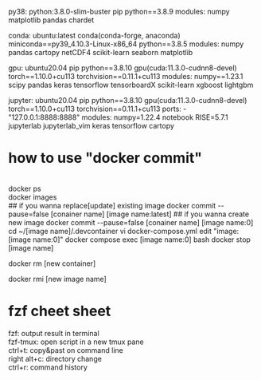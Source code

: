 py38:
    python:3.8.0-slim-buster
    pip
    python==3.8.9
    modules:
        numpy
        matplotlib
        pandas
        chardet

conda:
    ubuntu:latest
    conda(conda-forge, anaconda)
    miniconda==py39_4.10.3-Linux-x86_64
    python==3.8.5
    modules:
        numpy
        pandas
        cartopy
        netCDF4
        scikit-learn
        seaborn
        matplotlib

gpu:
    ubuntu20.04
    pip
    python==3.8.10
    gpu(cuda:11.3.0-cudnn8-devel)
    torch==1.10.0+cu113
    torchvision==0.11.1+cu113
    modules:
        numpy==1.23.1
        scipy
        pandas
        keras
        tensorflow
        tensorboardX
        scikit-learn
        xgboost
        lightgbm

jupyter: 
    ubuntu20.04
    pip
    python==3.8.10
    gpu(cuda:11.3.0-cudnn8-devel)
    torch==1.10.0+cu113
    torchvision==0.11.1+cu113
    ports:
        - "127.0.0.1:8888:8888"
    modules:
        numpy=1.22.4
        notebook
        RISE=5.7.1
        jupyterlab
        jupyterlab_vim
        keras
        tensorflow
        cartopy

# how to use "docker commit" 
<br>
docker ps
<br>
docker images
<br>
## if you wanna replace[update] existing image
    docker commit --pause=false [conainer name] [image name:latest]
## if you wanna create new image
    docker commit --pause=false [conainer name] [image name:0]
    cd ~/[image name]/.devcontainer
    vi docker-compose.yml
        edit "image: [image name:0]"
    docker compose exec [image name:0] bash
    docker stop [image name]

docker rm [new container]

docker rmi [new image name]

# fzf cheet sheet
fzf: output result in terminal
<br>
fzf-tmux: open script in a new tmux pane
<br>
ctrl+t: copy&past on command line
<br>
right alt+c: directory change
<br>
ctrl+r: command history
